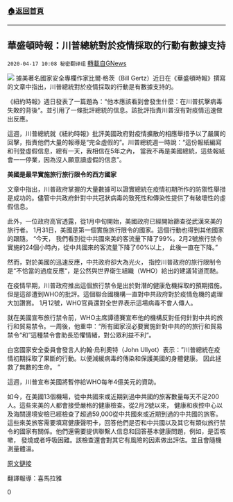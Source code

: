 ###  [:house:返回首頁](https://github.com/ourhimalayas/txt)
---

## 華盛頓時報：川普總統對於疫情採取的行動有數據支持
`2020-04-17 10:08 秘密翻译组` [轉載自GNews](https://gnews.org/zh-hant/175412/)

![](https://s3-ap-northeast-1.amazonaws.com/news.guo.offload.media/wp-content/uploads/2020/03/29010411/e81df3b4-3fd8-4907-9602-2585aa2ee257-trump_sentiment_topper.jpg)
據美著名國家安全專欄作家比爾·格茨（Bill Gertz）近日在《華盛頓時報》撰寫的文章中指出，川普總統對於疫情採取的行動是有數據支持的。

《紐約時報》週日發表了一篇題為：“他本應該看到會發生什麼：在川普抗擊病毒失敗的背後“。並引用了一條批評總統的信息。該批評指責川普沒有對疫情迅速做出反應。

這週，川普總統就《紐約時報》批評美國政府對疫情擴散的相應舉措予以了嚴厲的回擊，指責他們大量的報導是“完全虛假的”。川普總統週一時說：“這份報紙編寫和刊登虛假信息，總有一天，我相信在5年之內， 當我不再是美國總統，這些報紙會一一停業，因為沒人願意讀虛假的信息”。

**美國是最早實施旅行旅行限令的西方國家**

文章中指出，川普政府掌握的大量數據可以證實總統在疫情初期所作的防禦性舉措是成功的。儘管中共政府針對中共冠狀病毒的致死性和傳染性提供了有破壞性的虛假信息。

此外，一位政府高官透露，從1月中旬開始，美國政府已經開始篩查從武漢來美的旅行者。 1月31日，美國是第一個實施旅行限令的國家。這個行動也得到其他國家的跟隨。 “今天， 我們看到從中共國來美的客流量下降了99%。2月2號旅行禁令實施的24個小時內，從中共國來的客流量下降了60%以上， 此後一直在下降。”

然而，對於美國的迅速反應，中共政府卻大為光火， 指控川普政府的旅行限制令是“不恰當的過度反應“，是公然與世界衛生組織（WHO）給出的建議背道而馳。

在疫情早期，川普政府推出這個旅行禁令是出於對潛的健康危機採取的預期措施。但是這卻遭到WHO的批評。這個聯合國機構一直對中共政府對於疫情危機的處理大加讚賞。 1月12號，WHO官員還對全世界表示這場病毒不會人傳人。

就在美國宣布旅行禁令前，WHO主席譚德賽宣布他的機構反對任何針對中共的旅行和貿易禁令。一周後，他重申：“所有國家沒必要實施針對中共的的旅行和貿易禁令“和”這種禁令會助長恐懼情緒，對公眾利益不利“。

白宮國家安全委員會發言人約翰·烏利奧特（John Ullyot）表示：”川普總統在疫情初期採取了果斷的行動。以便減緩病毒的傳染和保護美國的身體健康。 因此拯救了無數的生命。 ”

這週，川普宣布美國將暫停給WHO每年4億美元的資助。

如今，在美國13個機場，從中共國來或近期到過中共國的旅客數量每天不足200人。這些來美的人都會接受嚴格的健康檢查。從2月2號以來， 健康和疾控中心以及海關邊境安檢已經檢查了超過59,000從中共國來或近期到過的中共國的旅客。這些來美旅客需要填寫健康聲明卡，回答他們是否和中共國以及其它有類似旅行禁令的國家有關係。他們還需要提供聯繫人信息和回答基本健康問題，例如，是否咳嗽， 發燒或者呼吸困難。該檢查還會對其它有風險的因素做出評估。並且會隨機測量體溫。

[原文鏈接](https://www.washingtontimes.com/news/2020/apr/15/donald-trumps-virus-action-backed-up-by-statistics/)

翻譯報導：喜馬拉雅

0
